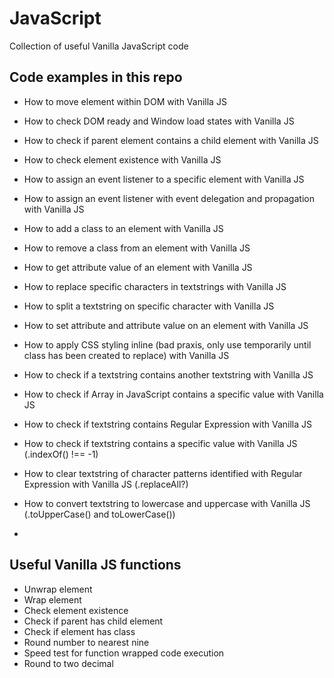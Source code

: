 # JavaScript
Collection of useful Vanilla JavaScript code

## Code examples in this repo
- How to move element within DOM with Vanilla JS
- How to check DOM ready and Window load states with Vanilla JS
- How to check if parent element contains a child element with Vanilla JS
- How to check element existence with Vanilla JS
- How to assign an event listener to a specific element with Vanilla JS
- How to assign an event listener with event delegation and propagation with Vanilla JS
- How to add a class to an element with Vanilla JS
- How to remove a class from an element with Vanilla JS
- How to get attribute value of an element with Vanilla JS
- How to replace specific characters in textstrings with Vanilla JS
- How to split a textstring on specific character with Vanilla JS
- How to set attribute and attribute value on an element with Vanilla JS
- How to apply CSS styling inline (bad praxis, only use temporarily until class has been created to replace) with Vanilla JS
- How to check if a textstring contains another textstring with Vanilla JS
- How to check if Array in JavaScript contains a specific value with Vanilla JS
- How to check if textstring contains Regular Expression with Vanilla JS

- How to check if textstring contains a specific value with Vanilla JS (.indexOf() !== -1)

- How to clear textstring of character patterns identified with Regular Expression with Vanilla JS (.replaceAll?)
- How to convert textstring to lowercase and uppercase with Vanilla JS (.toUpperCase() and toLowerCase())
- 

## Useful Vanilla JS functions
- Unwrap element
- Wrap element
- Check element existence
- Check if parent has child element
- Check if element has class
- Round number to nearest nine
- Speed test for function wrapped code execution
- Round to two decimal
